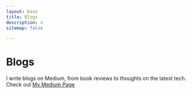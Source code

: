 ```yaml
---
layout: base
title: Blogs
description: >
sitemap: false

---
```

# Blogs

I write blogs on Medium, from book reviews to thoughts on the latest tech. Check out [My Medium Page](https://jackyangzzh.medium.com/)
<div
    id="retainable-rss-embed"
    data-rss="https://medium.com/feed/@jackyangzzh"
    data-maxcols="3"
    data-layout="slider"
    data-poststyle="external"
    data-readmore="Learn More"
    data-offset="-100"></div>

    
<script src="https://www.twilik.com/assets/retainable/rss-embed/retainable-rss-embed.js"></script>
